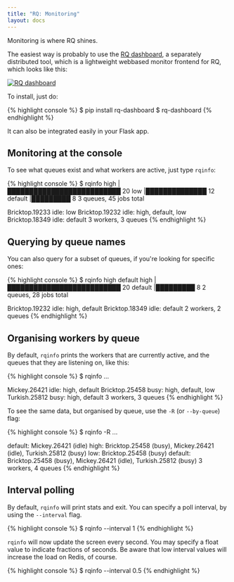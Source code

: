 ```yaml
---
title: "RQ: Monitoring"
layout: docs
---
```


Monitoring is where RQ shines.

The easiest way is probably to use the [RQ dashboard][dashboard], a separately
distributed tool, which is a lightweight webbased monitor frontend for RQ,
which looks like this:

[![RQ dashboard](/img/dashboard.png)][dashboard]

To install, just do:

{% highlight console %}
$ pip install rq-dashboard
$ rq-dashboard
{% endhighlight %}

It can also be integrated easily in your Flask app.


## Monitoring at the console

To see what queues exist and what workers are active, just type `rqinfo`:

{% highlight console %}
$ rqinfo
high       |██████████████████████████ 20
low        |██████████████ 12
default    |█████████ 8
3 queues, 45 jobs total

Bricktop.19233 idle: low
Bricktop.19232 idle: high, default, low
Bricktop.18349 idle: default
3 workers, 3 queues
{% endhighlight %}


## Querying by queue names

You can also query for a subset of queues, if you're looking for specific ones:

{% highlight console %}
$ rqinfo high default
high       |██████████████████████████ 20
default    |█████████ 8
2 queues, 28 jobs total

Bricktop.19232 idle: high, default
Bricktop.18349 idle: default
2 workers, 2 queues
{% endhighlight %}


## Organising workers by queue

By default, `rqinfo` prints the workers that are currently active, and the
queues that they are listening on, like this:

{% highlight console %}
$ rqinfo
...

Mickey.26421 idle: high, default
Bricktop.25458 busy: high, default, low
Turkish.25812 busy: high, default
3 workers, 3 queues
{% endhighlight %}

To see the same data, but organised by queue, use the `-R` (or `--by-queue`)
flag:

{% highlight console %}
$ rqinfo -R
...

default: Mickey.26421 (idle)
high:    Bricktop.25458 (busy), Mickey.26421 (idle), Turkish.25812 (busy)
low:     Bricktop.25458 (busy)
default: Bricktop.25458 (busy), Mickey.26421 (idle), Turkish.25812 (busy)
3 workers, 4 queues
{% endhighlight %}


## Interval polling

By default, `rqinfo` will print stats and exit.
You can specify a poll interval, by using the `--interval` flag.

{% highlight console %}
$ rqinfo --interval 1
{% endhighlight %}

`rqinfo` will now update the screen every second.  You may specify a float
value to indicate fractions of seconds.  Be aware that low interval values will
increase the load on Redis, of course.

{% highlight console %}
$ rqinfo --interval 0.5
{% endhighlight %}

[dashboard]: https://github.com/nvie/rq-dashboard
